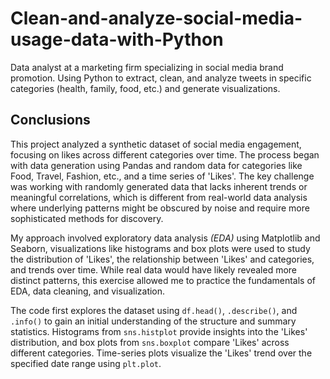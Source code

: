 # Clean-and-analyze-social-media-usage-data-with-Python
Data analyst at a marketing firm specializing in social media brand promotion. Using Python to extract, clean, and analyze tweets in specific categories (health, family, food, etc.) and generate visualizations.

## **Conclusions**
This project analyzed a synthetic dataset of social media engagement, focusing on likes across different categories over time.  The process began with data generation using Pandas and random data for categories like Food, Travel, Fashion, etc., and a time series of 'Likes'.  The key challenge was working with randomly generated data that lacks inherent trends or meaningful correlations, which is different from real-world data analysis where underlying patterns might be obscured by noise and require more sophisticated methods for discovery.

My approach involved exploratory data analysis *(EDA)* using Matplotlib and Seaborn, visualizations like histograms and box plots were used to study the distribution of 'Likes', the relationship between 'Likes' and categories, and trends over time.  While real data would have likely revealed more distinct patterns, this exercise allowed me to practice the fundamentals of EDA, data cleaning, and visualization.

The code first explores the dataset using `df.head()`, `.describe()`, and `.info()` to gain an initial understanding of the structure and summary statistics.  Histograms from `sns.histplot` provide insights into the 'Likes' distribution, and box plots from `sns.boxplot` compare 'Likes' across different categories.  Time-series plots visualize the 'Likes' trend over the specified date range using `plt.plot`.

